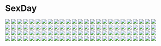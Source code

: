# SexDay
![](https://konachan.com/image/38f46283f7b2383c736dc87ef61710eb/Konachan.com%20-%20234348%20blue_eyes%20blush%20brown_hair%20ichinose_shiki%20idolmaster%20idolmaster_cinderella_girls%20lamier%20long_hair%20wink.jpg)
![](https://konachan.com/jpeg/55c9eead1969b069c2c557c455270aa6/Konachan.com%20-%20270884%202girls%20lolita_fashion%20long_hair%20original%20purple%20purple_eyes%20purple_hair%20staff%20thighhighs%20yuzushiro.jpg)
![](https://konachan.com/jpeg/e6d7f58682507c19a483d798f20623eb/Konachan.com%20-%2031185%20breasts%20censored%20game_cg%20lyrical_lyric%20marmalade%20mikeou%20nude%20pussy.jpg)
![](https://konachan.com/jpeg/81c2fb578f65d5eab9b39cd03fdb6b74/Konachan.com%20-%20117482%20bow%20brown_hair%20dress%20game_cg%20green_eyes%20hayami_mai%20headband%20lunaris_filia%20mikagami_mamizu%20whirlpool.jpg)
![](https://konachan.com/image/64bd4d8074d4899253f932e195ae1e4f/Konachan.com%20-%2011962%20chidori_kaname%20full_metal_panic%20teletha_testarossa.jpg)
![](https://konachan.com/jpeg/33d956152b03b6a137c0f7204cf9fabf/Konachan.com%20-%20243075%20black_eyes%20black_hair%20glasses%20jorori%20original%20school_uniform.jpg)
![](https://konachan.com/image/9fa46a6f9a7de0133983231ec1655404/Konachan.com%20-%20173979%20aka_tonbo_%28lovetow%29%20blonde_hair%20dress%20forest%20halo%20landscape%20original%20scenic%20tree%20water%20wings.jpg)
![](https://konachan.com/image/5cacb707f8f337b486999329826352b4/Konachan.com%20-%20269986%202girls%20black_hair%20close%20drink%20green_eyes%20kurosawa_dia%20kurosawa_ruby%20long_hair%20papi_%28papiron100%29%20red_hair%20short_hair%20signed%20sunset.jpg)
![](https://konachan.com/image/0e08843d568476c880cd739ebffbc95e/Konachan.com%20-%20111287%20blonde_hair%20dress%20game_cg%20headphones%20panties%20phone%20short_hair%20spread_legs%20tagme_%28artist%29%20thighhighs%20underwear%20varvara_viktorovna_lenina.jpg)
![](https://konachan.com/image/91c83f15a2eb15254a4d0557e88e9825/Konachan.com%20-%2011164%20kagurazaka_asuna%20mahou_sensei_negima%20miyazaki_nodoka%20yukihiro_ayaka.jpg)
![](https://konachan.com/image/24fb5a085508c07d1488b2bc7fe1c422/Konachan.com%20-%20183993%20aisha_%28elsword%29%20elsword%20navel%20purple_eyes%20purple_hair%20signed%20stockings%20swd3e2%20translation_request%20twintails.jpg)
![](https://konachan.com/image/22105b1954b4b72c5d60206f402d6626/Konachan.com%20-%20249029%20all_male%20boat%20male%20original%20reflection%20scenic%20short_hair%20signed%20skybase%20tree%20water.jpg)
![](https://konachan.com/image/90b2378ba418b33320f954838fdcacf6/Konachan.com%20-%2046058%20animal_ears%20blonde_hair%20brown_hair%20flowers%20gray_eyes%20gray_hair%20green_eyes%20horo%20long_hair%20nora_ardent%20petals%20red_eyes%20short_hair%20sky%20tail%20wolfgirl.jpg)
![](https://konachan.com/image/c13733c4832caa6e79cef0e52e76feac/Konachan.com%20-%20100988%20blue_eyes%20blue_hair%20blush%20bow%20cirno%20fairy%20loli%20see_through%20shimotsuki_keisuke%20short_hair%20touhou%20underwear%20wings.jpg)
![](https://konachan.com/image/ed7c2ded56f3fdeaa2862a66a74bda34/Konachan.com%20-%20248959%20blonde_hair%20blush%20braids%20breasts%20cameltoe%20jpeg_artifacts%20long_hair%20original%20panties%20pussy%20see_through%20sugitaranpaku%20underwear%20undressing%20water.jpg)
![](https://konachan.com/image/8377ebaac11723aeb1539a3aa83dd423/Konachan.com%20-%20269382%20anthropomorphism%20beach%20clouds%20dress%20gray_hair%20kantai_collection%20long_hair%20petals%20sky%20summer_dress%20takanashi_kei%20twintails%20water%20yellow_eyes.jpg)
![](https://konachan.com/image/8694a8555a20476b0858c4dd141138ab/Konachan.com%20-%20290282%200208ramune%20bath%20bathtub%20breast_hold%20breasts%20close%20cropped%20idolmaster%20idolmaster_million_live%21%20nipples%20nude%20toyokawa_fuuka.jpg)
![](https://konachan.com/jpeg/96ece3f9413e2e0b83068ca9697079e9/Konachan.com%20-%20278777%20bell%20blush%20bow%20brown_hair%20catgirl%20chain%20green_eyes%20long_hair%20navel%20nude%20original%20panties%20pink_hair%20scan%20scarf%20thighhighs%20underwear%20white_hair%20wings.jpg)
![](https://konachan.com/jpeg/aa18434f8d1697e37afe33a823f26c69/Konachan.com%20-%20152200%20bow%20drums%20game_cg%20hinasaki%20instrument%20jin_satsuki%20jirai_soft%20short_hair%20skirt%20thighhighs%20tie%20tsuisou_no_augment.jpg)
![](https://konachan.com/image/f1a43638d2175eb2a71e965925728bfe/Konachan.com%20-%20277161%20boots%20brown_eyes%20brown_hair%20chinese_clothes%20chinese_dress%20chun-li%20pantyhose%20short_hair%20street_fighter%20suvin_%28mononochi%29%20white%20wristwear.jpg)
![](https://konachan.com/image/add0d044b274e6341ddc9e878572d5c0/Konachan.com%20-%2025942%20lineage%20pointed_ears.jpg)
![](https://konachan.com/image/de4bc765a7d3db4f8bcf2a93b05c6b30/Konachan.com%20-%2045952%20kotegawa_yui%20to_love_ru.jpg)
![](https://konachan.com/image/40879d631288e999276be4f8462dc3c4/Konachan.com%20-%20135922%20blue_eyes%20dancho_%28dancyo%29%20gray_hair%20izayoi_sakuya%20knife%20maid%20signed%20touhou%20weapon.jpg)
![](https://konachan.com/image/ecefb1cc3b48618815ca1c882cf9162d/Konachan.com%20-%20163599%20aladdin_%28magi%29%20funko_%28monarin%29%20magi_the_labyrinth_of_magic%20scenic%20sky.jpg)
![](https://konachan.com/jpeg/ac711ff7b941e8b76e84abf1abb07446/Konachan.com%20-%20208132%20breasts%20cleavage%20cui_%28jidanhaidaitang%29%20dress%20kaname_madoka%20mahou_shoujo_madoka_magica%20signed%20thighhighs%20ultimate_madoka%20wings.jpg)
![](https://konachan.com/image/997ab61bd125abb2432b1363d713b514/Konachan.com%20-%20237572%20blue_hair%20blush%20close%20glasses%20long_hair%20love_live%21_school_idol_project%20love_live%21_sunshine%21%21%20pink_eyes%20tsushima_yoshiko%20yomo_tsuka.jpg)
![](https://konachan.com/image/a65fd1eb1f410f48298caab49a9239fe/Konachan.com%20-%2011307%20canvas%20chinese_clothes%20chinese_dress%20saginomiya_ai%20sakurazuka_ren.jpg)
![](https://konachan.com/image/d452bdb5960ec5cb0a5d4f4f985e2a84/Konachan.com%20-%2043007%20book%20demon%20koakuma%20side_b%20touhou.jpg)
![](https://konachan.com/image/f1d9abe31f281d2e7462ebe12c534cfc/Konachan.com%20-%20149340%20blue_eyes%20blush%20glasses%20navel%20original%20pink_hair%20school_uniform%20twintails%20underboob%20yuimari.jpg)
![](https://konachan.com/jpeg/354ed5edbbc248cbd12cfd46d1435031/Konachan.com%20-%20213782%20akabeisoft3%20animal%20bird%20brown_eyes%20game_cg%20grass%20kneehighs%20pink_hair%20school_uniform%20skirt%20sorairo_innocent%20tree%20tsubaki_ami%20twintails%20unasaka_ryou.jpg)
![](https://konachan.com/jpeg/a30bb39be71224a9a434ea201a61a749/Konachan.com%20-%20249454%20bow%20hakurei_reimu%20japanese_clothes%20koyuki_ekaki%20miko%20short_hair%20torii%20touhou%20tree.jpg)
![](https://konachan.com/image/65c2c80d83c29dec742773066e148673/Konachan.com%20-%2036391%20bamboo_blade%20butterfly%20kawazoe_tamaki.jpg)
![](https://konachan.com/image/f5950377a3df4a80431ea027079ad9e3/Konachan.com%20-%20227827%202girls%20aqua_hair%20blonde_hair%20blood%20ekira_nieto%20ekita_xuan%20fang%20flandre_scarlet%20hat%20ponytail%20red%20red_eyes%20short_hair%20touhou%20vampire%20wings%20wristwear.jpg)
![](https://konachan.com/image/27c776b70b089bf144b77e7ca6356495/Konachan.com%20-%20132882%20blush%20dressing%20esia_mariveninne%20komone_ushio%20original.jpg)
![](https://konachan.com/image/f66ceab2229a47a7b94ba929f3d30fd9/Konachan.com%20-%20279031%20achyue%20animal%20bell%20blue_eyes%20braids%20cat%20doll%20group%20katana%20male%20mask%20ofuda%20onmyouji%20ponytail%20red_eyes%20rope%20shrine%20sky%20stars%20sword%20tail%20tattoo%20weapon.jpg)
![](https://konachan.com/jpeg/6da8dcceff7ca3bd85f8a794a4182a76/Konachan.com%20-%20250559%20blonde_hair%20blush%20breasts%20cheerleader%20clouds%20cropped%20gochou_%28atemonai_heya%29%20long_hair%20navel%20no_bra%20original%20scan%20skirt%20sky%20socks%20twintails%20underboob.jpg)
![](https://konachan.com/image/b7e9a300153e7368e0821c7e672a00ae/Konachan.com%20-%20145336%20aqua_eyes%20blonde_hair%20boku_wa_tomodachi_ga_sukunai%20cait%20kashiwazaki_sena%20ponytail%20school_uniform%20tie.jpg)
![](https://konachan.com/jpeg/fe9d62dcd4a054a02f053f6c1ea5bf98/Konachan.com%20-%20260757%20ayase_hazuki%20black_hair%20blush%20breasts%20brown_hair%20game_cg%20headband%20hug%20male%20mutou_airi%20night%20nipples%20norn%20open_shirt%20purple_eyes%20short_hair%20tree.jpg)
![](https://konachan.com/image/2b816b076d2965c740df24a309ce1fe1/Konachan.com%20-%2073401%20green_hair%20hatsune_miku%20katana%20long_hair%20red_eyes%20sword%20twintails%20vocaloid%20weapon.jpg)
![](https://konachan.com/jpeg/627dbc70cf62208e2aa19ffa04dc09c1/Konachan.com%20-%20261934%20aqua_hair%20dress%20glasses%20green_eyes%20hatsune_miku%20long_hair%20paper%20ribbons%20sfive%20summer_dress%20twintails%20vocaloid.jpg)
![](https://konachan.com/image/7e68b8e77441747428cf6b53ffd1e88b/Konachan.com%20-%2047283%202girls%20hakurei_reimu%20japanese_clothes%20miko%20remilia_scarlet%20touhou%20vampire.jpg)
![](https://konachan.com/jpeg/98f0564e2a1cf1fa236ca04d49400320/Konachan.com%20-%20276174%20animal_ears%20azur_lane%20gloves%20headphones%20katana%20long_hair%20purple_hair%20red_eyes%20skirt%20sword%20thighhighs%20transparent%20weapon%20wristwear%20zettai_ryouiki.jpg)
![](https://konachan.com/image/c149276ec869f77dbaa3303161ada07b/Konachan.com%20-%20184937%20bikini%20brown_eyes%20fang%20hepari%20long_hair%20mahou_shoujo_madoka_magica%20navel%20red_hair%20sakura_kyouko%20sunset%20swimsuit.jpg)
![](https://konachan.com/image/857c93cb299c605045f360c2b1ea9631/Konachan.com%20-%2065165%20gun%20gundam_wing%20mecha%20mobile_suit_gundam%20scythe%20space%20sword%20weapon.jpg)
![](https://konachan.com/jpeg/2c9bd03e3ad79dd590a363bf3dff819a/Konachan.com%20-%20246058%20aliasing%20blonde_hair%20braids%20clouds%20dress%20green_eyes%20hat%20lillie_%28pokemon%29%20long_hair%20petals%20pokemon%20sky%20summer_dress%20swav.jpg)
![](https://konachan.com/jpeg/f5efcf996fec3b5ac546151daa264f42/Konachan.com%20-%20157343%20bed%20blonde_hair%20blue_eyes%20blush%20breasts%20game_cg%20long_hair%20love_sick_puppies%20nipples%20sankuro%20skirt%20sofiya_alekseevna_feofanova%20topless.jpg)
![](https://konachan.com/image/e35c818df2a98d94bd37dd2d01b54211/Konachan.com%20-%20272899%20arcueid_brunestud%20blonde_hair%20breasts%20chain%20cleavage%20dress%20gogatsu_fukuin%20long_hair%20moon%20night%20red_eyes%20shingetsutan_tsukihime%20signed.jpg)
![](https://konachan.com/jpeg/8c7723729feebe4e1c0deac7e51901c8/Konachan.com%20-%20234154%20ass%20blindfold%20boots%20breasts%20cleavage%20dress%20gloves%20headband%20katana%20nier%20nier%3A_automata%20shimo_osamu%20short_hair%20sword%20thighhighs%20weapon%20white_hair.jpg)
![](https://konachan.com/image/c7398ade0b1f840cbd2cc1a7f8d66aa3/Konachan.com%20-%20119944%20hatsune_miku%20kagamine_rin%20nopan%20panties%20striped_panties%20tadahama%20underwear%20vocaloid.jpg)
![](https://konachan.com/image/f012bb936cf98a772a52720af04608cd/Konachan.com%20-%20155874%20hatsune_miku%20vocaloid.jpg)
![](https://konachan.com/image/f7efc1a3c6ffcb68290f7a3ece22a26a/Konachan.com%20-%2085956%20headphones%20tagme%20wings.jpg)
![](https://konachan.com/image/8ec76e23636a698f4d651df9438fe65f/Konachan.com%20-%2063610%20favorite%20game_cg%20hoshizora_no_memoria%20tagme%20twins.jpg)
![](https://konachan.com/jpeg/9c45961bd72ea891e3e352f4fffa52d2/Konachan.com%20-%20210221%20ass%20bra%20breasts%20cabbit%20hakoniwa_logic%20maezono_kirika%20nipples%20open_shirt%20panties%20pantyhose%20scan%20school_uniform%20skirt_lift%20underwear%20yukie.jpg)
![](https://konachan.com/image/ad1eff30bb3198345103123978daf497/Konachan.com%20-%2028662%202girls%20blue_eyes%20breasts%20censored%20chu_x_chu%20game_cg%20nipples%20nude%20pussy%20pussy_juice%20spread_legs%20spread_pussy%20unisonshift.jpg)
![](https://konachan.com/image/581b3c9b22a654adc2563097154f68f1/Konachan.com%20-%2020005%20cherry_blossoms%20flowers%20iriya_kana%20iriya_no_sora_ufo_no_natsu%20long_hair%20petals%20purple_hair%20red_eyes%20school_uniform%20watermark.jpg)
![](https://konachan.com/image/18911a07976ebc3dc2ae6c42a639760d/Konachan.com%20-%2066473%20blush%20lala_satalin_deviluke%20school_uniform%20thighhighs%20to_love_ru.jpg)
![](https://konachan.com/jpeg/3b776399f7bc2a023d6fa33f929bac93/Konachan.com%20-%20189841%202girls%20carrot_lu_angora%20censored%20game_cg%20masturbation%20nabekane_tsubasa%20onomatope%2A%20shiratama%20vibrator.jpg)
![](https://konachan.com/image/d9b53b16ca5f366bf618d89634879c08/Konachan.com%20-%2024643%20asahina_mikuru%20blue_hair%20cowgirl%20gun%20itou_noiji%20koizumi_itsuki%20kyon%20male%20nagato_yuki%20suzumiya_haruhi%20suzumiya_haruhi_no_yuutsu%20weapon.jpg)
![](https://konachan.com/image/adc72b4301ad2c11c5ec7b3fb0853b95/Konachan.com%20-%2050247%20izumi_konata%20lucky_star.jpg)
![](https://konachan.com/image/7b07b29eaf260cc4f5e5d6b3ec467648/Konachan.com%20-%20131345%20hatsune_miku%20nuko-d%20vocaloid%20water.jpg)
![](https://konachan.com/image/ae05ec5e1f8dcd17f90ed4159cb82036/Konachan.com%20-%20299683%20anthropomorphism%20ash_arms%20avro_lancaster_mk.1_%28ash_arms%29%20hawker_hurricane_mk.1_%28ash_arms%29%20mechagirl%20shigatsu_itsuka.jpg)
![](https://konachan.com/image/af67a0096cea5d7f1288ed482fea9f1d/Konachan.com%20-%2075419%20blonde_hair%20breasts%20censored%20game_cg%20headband%20necklace%20nipples%20open_shirt%20paizuri%20penis%20purple_eyes%20short_hair%20syangrila%20tomose_shunsaku.jpg)
![](https://konachan.com/jpeg/1f586f8ff968d74ac1b4241fd8b4df92/Konachan.com%20-%2097924%202girls%20akemi_homura%20gun%20kaname_madoka%20mahou_shoujo_madoka_magica%20masaki_eiji%20sword%20weapon.jpg)
![](https://konachan.com/jpeg/bb7af177b152b6b937dd48067ca8a7fe/Konachan.com%20-%20117404%20breasts%20cleavage%20hokuto_shinken%20long_hair%20original%20red_eyes%20weapon%20white_hair.jpg)
![](https://konachan.com/image/6291961bd4a5a6524f99e36d59f0a34b/Konachan.com%20-%20202300%20ame-kan%20black_hair%20blue_eyes%20kneehighs%20long_hair%20male%20orange_hair%20school_uniform%20shirt%20short_hair%20thighhighs%20white%20yuigahama_yui%20zettai_ryouiki.jpg)
![](https://konachan.com/image/4941bf417fddea9b8e383d0162fc43d4/Konachan.com%20-%20183543%20green_eyes%20headphones%20long_hair%20minamito%20original%20white_hair.jpg)
![](https://konachan.com/jpeg/f5a1785905533aede6fa89f075e77476/Konachan.com%20-%20272467%202girls%20animal_ears%20bell%20brown_eyes%20catgirl%20green_hair%20ia_%28ias1010%29%20long_hair%20original%20pantyhose%20school_uniform%20skirt%20tail%20thighhighs%20white_hair.jpg)
![](https://konachan.com/image/1c86ba11f582afda3a05ed0375bd50de/Konachan.com%20-%2052861%20dress%20flowers%20gothic%20gray_hair%20hat%20jpeg_artifacts%20lolita_fashion%20long_hair%20mirusa%20original%20yellow_eyes.jpg)
![](https://konachan.com/jpeg/4cc0f22d501e5005d75cf0803bd3697b/Konachan.com%20-%2072229%20blue%20itoshiki_nozomu%20polychromatic%20sayonara_zetsubou_sensei%20vector.jpg)
![](https://konachan.com/jpeg/1d30a5ea02d34bcf78930480f148cdea/Konachan.com%20-%20266644%20ass%20beach%20blonde_hair%20clouds%20cutesexyrobutts%20nude%20original%20pointed_ears%20signed%20sky%20tail%20tree%20water.jpg)
![](https://konachan.com/image/3a47176396ea254bd8d177eb8532c036/Konachan.com%20-%2075838%20all_male%20bartz_klauser%20final_fantasy%20final_fantasy_v%20final_fantasy_viii%20final_fantasy_x%20male%20sano_%28yoziro%29%20squall_leonhart%20sword%20weapon%20zidane_tribal.jpg)
![](https://konachan.com/image/37d2dc719c5a248ef0c880d6561883eb/Konachan.com%20-%2019084%20chaos_dragon_gaav%20gourry_gabriev%20hellmaster_phibrizzo%20lina_inverse%20slayers%20sylphiel_nels_rada%20xelloss_metallium%20zangulus%20zelgadiss_graywords.jpg)
![](https://konachan.com/image/a4396b1f317446bd4e0fa32c824f9de5/Konachan.com%20-%20139417%20akiyama_mio%20dress%20flowers%20hirasawa_yui%20horiguchi_yukiko%20k-on%21%20kotobuki_tsumugi%20nakano_azusa%20summer_dress%20sunflower%20tainaka_ritsu%20wet.jpg)
![](https://konachan.com/image/95c513bededb128c269df87f1343d23a/Konachan.com%20-%20178753%20blush%20bra%20kill_la_kill%20matoi_ryuuko%20panties%20raika_tamaki%20senketsu%20underwear.jpg)
![](https://konachan.com/image/83263cd33be2e23e8856a8090c209199/Konachan.com%20-%20245471%20armor%20blonde_hair%20braids%20cape%20dress%20elbow_gloves%20fate_grand_order%20fate_%28series%29%20gloves%20green_eyes%20petals%20saber%20sakanomi%20short_hair%20sword%20weapon.jpg)
![](https://konachan.com/jpeg/165d9cef25a41178ced5e60abeef22d2/Konachan.com%20-%2019224%20close%20fuura_kafuka%20sayonara_zetsubou_sensei.jpg)
![](https://konachan.com/image/e7d54bdbbdaebee4e6358610cb063ecc/Konachan.com%20-%20284114%20aikatsu%21%20alicia_charlotte%20animal%20blue_eyes%20gloves%20green_hair%20hat%20koruse%20lolita_fashion%20long_hair%20shirt%20sketch%20skirt%20snow%20wolf.jpg)
![](https://konachan.com/image/f5c3b24ff3e72e9f977c36bde802d32c/Konachan.com%20-%20152393%20black_hair%20hat%20monkey_d_luffy%20one_piece%20pirate%20short_hair%20trafalgar_law%20yellow_eyes.jpg)
![](https://konachan.com/jpeg/0b9a155f29e4e779be0fed22613d81a1/Konachan.com%20-%2020124%20nakahara_komugi%20nurse_witch_komugi-chan%20poyoyon_rokku%20vector.jpg)
![](https://konachan.com/image/6616883ca68d7add51e0626b5eabe220/Konachan.com%20-%2076630%20blue_eyes%20long_hair%20original%20purple_hair%20yahako.jpg)
![](https://konachan.com/jpeg/5940d0bd76aa9d2add32f63398026da2/Konachan.com%20-%20122348%20animal_ears%20areas%20blonde_hair%20bunny_ears%20bunnygirl%20dress%20miyasaka_miyu%20riizu_furanneru%20twintails.jpg)
![](https://konachan.com/jpeg/cd79d31284abcabb8ff2255a29bba529/Konachan.com%20-%20189520%20brown_eyes%20brown_hair%20gray%20loli%20to_love_ru%20towel%20yuuki_mikan.jpg)
![](https://konachan.com/jpeg/4ce5904d6d5c922f1f16df49d0ff9593/Konachan.com%20-%2038522%20cuffs_%28studio%29%20garden_%28galge%29.jpg)
![](https://konachan.com/image/5453cbcb011fdcdbf658286b6c963b84/Konachan.com%20-%2019770%20caren_hortensia%20fate_%28series%29%20fate_stay_night%20ikegami_akane%20jpeg_artifacts.jpg)
![](https://konachan.com/jpeg/5e8e5db1a18c362adf445dacdd58b95d/Konachan.com%20-%20138020%20ass%20black_hair%20blush%20breasts%20censored%20game_cg%20mizuki_runa%20nipples%20nopan%20open_shirt%20purple_software%20pussy%20school_uniform%20yuuki_makoto.jpg)
![](https://konachan.com/image/659fe3724554e820ae94d8e2f8e1f878/Konachan.com%20-%2011618%20black_hair%20enma_ai%20flat_chest%20flowers%20jigoku_shoujo%20long_hair%20nude%20pink_eyes%20red_eyes%20tree%20water%20wet.jpg)
![](https://konachan.com/jpeg/becf9583b6bc29a976e3e6234ff9f51e/Konachan.com%20-%20262128%20bed%20black_hair%20blush%20breasts%20brown_eyes%20censored%20fuuki%20japanese_clothes%20long_hair%20nipples%20no_bra%20open_shirt%20pussy%20spread_legs%20thighhighs.jpg)
![](https://konachan.com/jpeg/9484b7ec1922b4913af745697e66f574/Konachan.com%20-%2019468%20fullmetal_alchemist%20umbrella%20winry_rockbell.jpg)
![](https://konachan.com/image/4d1d3b450f37ec51a886aa99976bc1bf/Konachan.com%20-%2016888%202000%20anthropomorphism%20glasses%20monochrome%20os-tan%20windows%20xp.gif)
![](https://konachan.com/image/a34e1ec7ad9f6724bcce45edcb088c65/Konachan.com%20-%20159526%20kamin%20original%20umbrella.jpg)
![](https://konachan.com/image/aa00c71feb460d630011731c97915e07/Konachan.com%20-%20234440%20ass%20beach%20breasts%20brown_eyes%20clouds%20d.va%20long_hair%20nipples%20nude%20olga_narhova%20overwatch%20pink_hair%20pussy%20realistic%20signed%20sky%20tattoo%20uncensored%20water.jpg)
![](https://konachan.com/image/1ce49874eadac7a4d357fba8e9401849/Konachan.com%20-%20129985%20blue_hair%20ganesagi%20gloves%20horns%20hug%20long_hair%20original%20pixiv_fantasia%20pointed_ears%20purple_eyes%20purple_hair%20red_hair%20short_hair%20white.jpg)
![](https://konachan.com/image/a48c5ef0bb7c3f6c468ce342d384f31d/Konachan.com%20-%2014546%20ayanami_rei%20blue_hair%20bodysuit%20neon_genesis_evangelion%20red_eyes%20skintight.jpg)
![](https://konachan.com/jpeg/1977a1f65a347d0fa32a536644eeecb9/Konachan.com%20-%20286281%20bicolored_eyes%20no_bra%20open_shirt%20original%20panties%20pantyhose%20school_uniform%20short_hair%20underwear%20wangxiii.jpg)
![](https://konachan.com/jpeg/12aa246e7b1489f2045a167aa106434a/Konachan.com%20-%20162667%20blue_eyes%20blush%20breasts%20brown_hair%20censored%20fingering%20game_cg%20long_hair%20mutou_kurihito%20naname_nanami%20nipples%20no_bra%20nopan%20open_shirt%20pussy%20wet.jpg)
![](https://konachan.com/jpeg/b584f3b61d537a640b78fac08f33678b/Konachan.com%20-%20200366%20erballade_hion%20eushully%20game_cg%20kami_no_rhapsody%20male%20mistoria%20mitsuki_%28eushully%29.jpg)
![](https://konachan.com/image/6818eb0cd94acee93f83567d2503d256/Konachan.com%20-%20245518%202girls%20apron%20blonde_hair%20boots%20bow%20braids%20dress%20hat%20long_hair%20red_eyes%20short_hair%20tagme_%28artist%29%20teddy_bear%20touhou%20wings%20witch%20witch_hat%20yellow_eyes.jpg)
![](https://konachan.com/image/62ea2eee1f0349e28c5fee7816a6ecee/Konachan.com%20-%209801%20blue_hair%20sky.jpg)
![](https://konachan.com/jpeg/6cacf848146a2baff36d1bc921689bca/Konachan.com%20-%20159378%20black_hair%20blush%20bra%20cameltoe%20clochette%20game_cg%20kugayama_konoka%20long_hair%20panties%20prism_recollection%20school_uniform%20shintaro%20thighhighs%20underwear.jpg)
![](https://konachan.com/image/53c688c36af53a61adc208d9e0198655/Konachan.com%20-%20243388%20clouds%20mclelun%20nobody%20original%20scenic%20sky%20sunset%20watermark.jpg)
